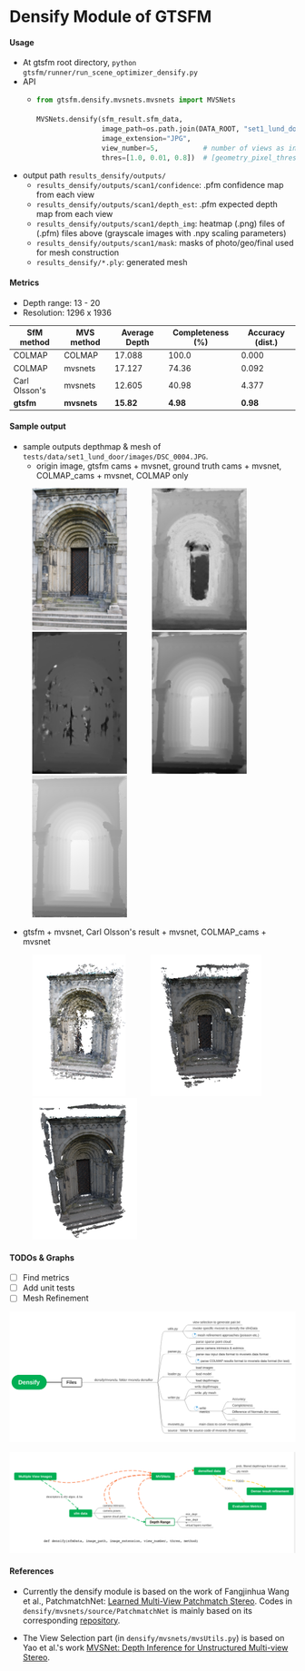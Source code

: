 # Densify Module of GTSFM

#### Usage

* At gtsfm root directory, `python gtsfm/runner/run_scene_optimizer_densify.py`
* API
  * ```python 
    from gtsfm.densify.mvsnets.mvsnets import MVSNets

    MVSNets.densify(sfm_result.sfm_data, 
                    image_path=os.path.join(DATA_ROOT, "set1_lund_door"), 
                    image_extension="JPG",
                    view_number=5,           # number of views as inputs of mvsnets
                    thres=[1.0, 0.01, 0.8])  # [geometry_pixel_threshold, geometry_depth_threshold, photo_threshold]
    ```
* output path `results_densify/outputs/`
  * `results_densify/outputs/scan1/confidence`: .pfm confidence map from each view
  * `results_densify/outputs/scan1/depth_est`: .pfm expected depth map from each view
  * `results_densify/outputs/scan1/depth_img`: heatmap (.png) files of (.pfm) files above (grayscale images with .npy scaling parameters)
  * `results_densify/outputs/scan1/mask`: masks of photo/geo/final used for mesh construction
  * `results_densify/*.ply`: generated mesh

#### Metrics

* Depth range: 13 - 20
* Resolution: 1296 x 1936

|SfM method| MVS method | Average Depth | Completeness (%) | Accuracy (dist.) |
|---|---|---|---|---|
|COLMAP|COLMAP| 17.088| 100.0 | 0.000 |  
|COLMAP|mvsnets| 17.127| 74.36| 0.092 |
|Carl Olsson's|mvsnets| 12.605| 40.98 | 4.377 |
|**gtsfm** |**mvsnets**| **15.82** | **4.98** | **0.98** |


#### Sample output

<!-- * sample outputs depthmap & mesh of `tests/data/set1_lund_door/images/DSC_0004.JPG`. 
  * Left: Using accurate cameras 
  * Right: Using calculated cameras
 
 <p>
 <img src="../../tests/data/set1_lund_door/images/DSC_0004.JPG" height="250" style="margin-left:40px;"/>
 <img src="docs/img/gt_depth_04.png" height="250" style="margin-left:40px;"/>
 <img src="docs/img/gen_depth_04.png" height="250" style="margin-left:40px;"/>
 <img src="docs/img/res-gt-cam.png" height="250" style="margin-left:40px;"/>
 <img src="docs/img/res-gen-cam.png" height="250" style="margin-left:40px;"/>
</p> -->

* sample outputs depthmap & mesh of `tests/data/set1_lund_door/images/DSC_0004.JPG`. 
  * origin image, gtsfm cams + mvsnet, ground truth cams + mvsnet, COLMAP_cams + mvsnet, COLMAP only
 
<p>
 <img src="../../tests/data/set1_lund_door/images/DSC_0004.JPG" height="250" style="margin-left:40px;"/>
 <img src="docs/img/gtsfm_gen_cams_04_mvsnet.png" height="250" style="margin-left:40px;"/>
 <img src="docs/img/orig_cams_mvsnets.png" height="250" style="margin-left:40px;"/>
 <img src="docs/img/colmap_cams_04_mvsnet.png" height="250" style="margin-left:40px;"/>
 <img src="docs/img/colmap_cams_04_colmap.png" height="250" style="margin-left:40px;"/>
</p>

  *  gtsfm + mvsnet, Carl Olsson's result + mvsnet, COLMAP_cams + mvsnet
<p>
<img src="docs/img/gtsfm_gen_cams_04_mvsnet_mesh.png" height="250" style="margin-left:40px;"/>
<img src="docs/img/orig_cams_04_mvsnet_mesh.png" height="250" style="margin-left:40px;"/>
 <img src="docs/img/colmap_cams_04_colmap_mesh.png" height="250" style="margin-left:40px;"/>
</p>



#### TODOs & Graphs

- [ ] Find metrics
- [ ] Add unit tests
- [ ] Mesh Refinement

![TODOs](docs/img/den1.png)

![Graph](docs/img/den2.png)

#### References

* Currently the densify module is based on the work of Fangjinhua Wang et al., PatchmatchNet: [Learned Multi-View Patchmatch Stereo](https://arxiv.org/abs/2012.01411). Codes in `densify/mvsnets/source/PatchmatchNet` is mainly based on its corresponding [repository](https://github.com/FangjinhuaWang/PatchmatchNet).

* The View Selection part (in `densify/mvsnets/mvsUtils.py`) is based on Yao et al.'s work [MVSNet: Depth Inference for Unstructured Multi-view Stereo](https://arxiv.org/abs/1804.02505).

